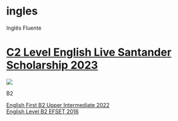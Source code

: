 # ingles

Inglês Fluente


<a href="https://github.com/luismendes070/ingles/blob/main/Certificates.pdf"><h1>C2 Level English Live Santander Scholarship 2023</h1></a>

<img src="https://github.com/luismendes070/curriculo/blob/gh-pages/Teste%20de%20Ingl%C3%AAs%20Out%202018.PNG">

B2

<a href="https://www.efset.org/cert/9SJZ1J">English First B2 Upper Intermediate 2022</a>    
<a href="https://www.efset.org/cert/gGdEkx">English Level B2 EFSET 2016</a>
